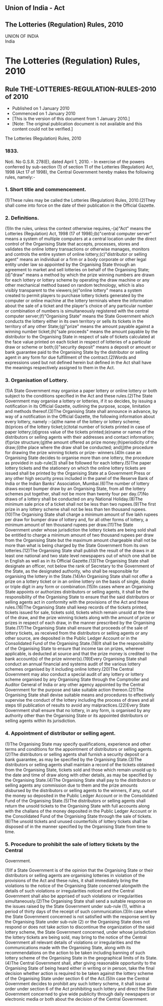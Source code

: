 ## Union of India - Act

## The Lotteries (Regulation) Rules, 2010

UNION OF INDIA  
India

# The Lotteries (Regulation) Rules, 2010

## Rule THE-LOTTERIES-REGULATION-RULES-2010 of 2010

  * Published on 1 January 2010 
  * Commenced on 1 January 2010 
  * [This is the version of this document from 1 January 2010.] 
  * [Note: The original publication document is not available and this content could not be verified.] 

The Lotteries (Regulation) Rules, 2010

### 1833.

Noti. No G.S.R. 278(E), dated April 1, 2010. - In exercise of the powers
conferred by sub-section (1) of section 11 of the Lotteries (Regulation) Act,
1998 (Act 17 of 1998), the Central Government hereby makes the following
rules, namely:-

### 1. Short title and commencement.

(1)These rules may be called the Lotteries (Regulation) Rules, 2010.(2)They
shall come into force on the date of their publication in the Official
Gazette.

### 2. Definitions.

(1)In the rules, unless the context otherwise requires,-(a)"Act" means the
Lotteries (Regulation) Act, 1998 (17 of 1998);(b)"central computer server"
means a system of multiple computers at a central location under the direct
control of the Organising State that accepts, processes, stores and validates
the online lottery transactions or otherwise manages, monitors and controls
the entire system of online lottery;(c)"distributor or selling agent" means an
individual or a firm or a body corporate or other legal entity under law so
appointed by the Organising State through an agreement to market and sell
lotteries on behalf of the Organising State;(d)"draw" means a method by which
the prize winning numbers are drawn for each lottery or lottery scheme by
operating the draw machine or any other mechanical method based on random
technology, which is also visibly transparent to the viewers;(e)"online
lottery" means a system created to permit players to purchase lottery tickets
generated by the computer or online machine at the lottery terminals where the
information about the sale of a ticket and the player's choice of any
particular number or combination of numbers is simultaneously registered with
the central computer server;(f)"Organising State" means the State Government
which conducts the lottery either in its own territory or sells its tickets in
the territory of any other State;(g)"prize" means the amount payable against a
winning number ticket;(h)"sale proceeds" means the amount payable by the
distributor to the Organising State in respect of sale of tickets calculated
at the face value printed on each ticket in respect of lotteries of a
particular draw or scheme or both;(i)"security deposit" means a deposit or
amount or bank guarantee paid to the Organising State by the distributor or
selling agent in any form for due fulfillment of the contract.(2)Words and
expressions used but not defined herein but defined in the Act shall have the
meanings respectively assigned to them in the Act.

### 3. Organisation of Lottery.

(1)A State Government may organise a paper lottery or online lottery or both
subject to the conditions specified in the Act and these rules.(2)The State
Government may organise a lottery or lotteries, if it so decides, by issuing a
notification in its Official Gazette, outlining the purpose, scope, limitation
and methods thereof.(3)The Organising State shall announce in advance, by way
of a notification in the Official Gazette, the following information about
every lottery, namely :-(a)the name of the lottery or lottery scheme;(b)prices
of the lottery ticket;(c)total number of tickets printed in case of paper
lottery;(d)gross value of the tickets printed;(e)name or names of the
distributors or selling agents with their addresses and contact
information;(f)prize structure;(g)the amount offered as prize
money;(h)periodicity of the draw;(i)the place where the draw shall be
conducted; and(j)the procedure for drawing the prize winning tickets or prize-
winners.(4)In case an Organising State decides to organise more than one
lottery, the procedure as provided in sub-rule(3) shall be followed for each
lottery.(5)The paper lottery tickets and the stationery on which the online
lottery tickets are issued shall be printed by the Organising State at a
Government Press or any other high security press included in the panel of the
Reserve Bank of India or the Indian Banks' Association, Mumbai.(6)The number
of lottery draws except bumper draw by an Organising State, from all the
lottery schemes put together, shall not be more than twenty four per day.(7)No
draws of a lottery shall be conducted on any National Holiday.(8)The minimum
sale price of a ticket shall not be less than two rupees.(9)The first prize in
any lottery scheme shall not be less than ten thousand rupees.(10)The
Organising State shall charge a minimum amount of five lakh rupees per draw
for bumper draw of lottery and, for all other forms of lottery, a minimum
amount of ten thousand rupees per draw.(11)The State Government under whose
jurisdiction the lottery tickets are being sold shall be entitled to charge a
minimum amount of two thousand rupees per draw from the Organising State but
the maximum amount chargeable shall not be more than what is being charged by
the State Government from its own lotteries.(12)The Organising State shall
publish the result of the draws in at least one national and two state level
newspapers out of which one shall be in English as well as in its Official
Gazette.(13)The Organising State shall designate an officer, not below the
rank of Secretary to the Government of the State, as the designated authority,
who shall be responsible for organising the lottery in the State.(14)An
Organising State shall not offer a prize on a lottery ticket or in an online
lottery on the basis of single, double or triple digit in any form or
combination.(15)In cases where an Organising State appoints or authorizes
distributors or selling agents, it shall be the responsibility of the
Organising State to ensure that the said distributors or selling agents act in
conformity with the provisions of the Act and these rules.(16)The Organising
State shall keep records of the tickets printed, tickets issued for sale,
tickets sold, tickets which remain unsold at the time of the draw, and the
prize winning tickets along with the amount of prize or prizes in respect of
each draw, in the manner prescribed by the Organising State.(17)The Organising
State shall ensure that proceeds of the sale of lottery tickets, as received
from the distributors or selling agents or any other source, are deposited in
the Public Ledger Account or in the Consolidated Fund of the Organising
State.(18)It shall be the responsibility of the Organising State to ensure
that income tax on prizes, wherever applicable, is deducted at source and that
the prize money is credited to the bank account(s) of the prize
winner(s).(19)Every Organising State shall conduct an annual financial and
systems audit of the various lottery schemes organised by it including online
lottery.(20)The Central Government may also conduct a special audit of any
lottery or lottery scheme organised by any Organising State through the
Comptroller and Auditor General of India or any other agency appointed by the
Central Government for the purpose and take suitable action thereon.(21)The
Organising State shall devise suitable means and procedures to effectively
supervise the conduct of the lottery including the process of draws and all
steps till publication of results to avoid any malpractices.(22)Every State
Government shall ensure that no lottery, in any form, is organised by any
authority other than the Organising State or its appointed distributors or
selling agents within its jurisdiction.

### 4. Appointment of distributor or selling agent.

(1)The Organising State may specify qualifications, experience and other terms
and conditions for the appointment of distributors or selling agents.(2)The
distributors or selling agents shall furnish a security deposit or a bank
guarantee, as may be specified by the Organising State.(3)The distributors or
selling agents shall maintain a record of the tickets obtained from the
Organising State, tickets sold and those which remain unsold up to the date
and time of draw along with other details, as may be specified by the
Organising State.(4)The Organising State shall pay to the distributors or
selling agents any commission due to them and the prize amounts disbursed by
the distributors or selling agents to the winners, if any, out of the money so
deposited in the Public Ledger Account or in the Consolidated Fund of the
Organising State.(5)The distributors or selling agents shall return the unsold
tickets to the Organising State with full accounts along with the challans of
the money deposited in the Public Ledger Account or in the Consolidated Fund
of the Organising State through the sale of tickets.(6)The unsold tickets and
unused counterfoils of lottery tickets shall be disposed of in the manner
specified by the Organising State from time to time.

### 5. Procedure to prohibit the sale of lottery tickets by the Central
Government.

(1)If a State Government is of the opinion that the Organising State or their
distributors or selling agents are organising lotteries in violation of the
provisions of the Act and these rules, it shall immediately bring the
violations to the notice of the Organising State concerned alongwith the
details of such violations or irregularities noticed and the Central
Government shall also be apprised of such violations or irregularities
simultaneously.(2)The Organising State shall send a suitable response on the
issues raised by the State Government under sub-rule (1), within a period of
thirty days of the receipt of such communication.(3)In case where the State
Government concerned is not satisfied with the response sent by the Organising
State under sub-rule (2) or the Organising State does not respond or does not
take action to discontinue the organization of the said lottery scheme, the
State Government concerned, under whose jurisdiction the lottery tickets are
being sold, may bring to the notice of the Central Government all relevant
details of violations or irregularities and the communications made with the
Organising State, along with its recommendations on the action to be taken
including banning of such lottery scheme of the Organising State in the
geographical limits of its State.(4)The Central Government shall, after giving
reasonable opportunity to the Organising State of being heard either in
writing or in person, take the final decision whether action is required to be
taken against the lottery scheme of the Organising State under section 6 of
the Act.(5)In case the Central Government decides to prohibit any such lottery
scheme, it shall issue an order under section 6 of the Act prohibiting such
lottery and direct the State Government concerned to give wide publicity
through daily newspapers or electronic media or both about the decision of the
Central Government.

